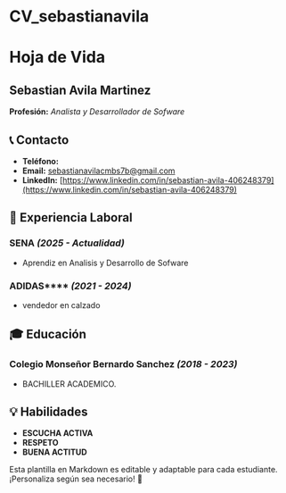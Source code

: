 # CV_sebastianavila
# Hoja de Vida

## Sebastian Avila Martinez
**Profesión:** _Analista y Desarrollador de Sofware_

## 📞 Contacto
- **Teléfono:** 
- **Email:** [sebastianavilacmbs7b@gmail.com](mailto:correo@ejemplo.com)
- **LinkedIn:** [https://www.linkedin.com/in/sebastian-avila-406248379](https://www.linkedin.com/in/sebastian-avila-406248379)

## 🏢 Experiencia Laboral
### **SENA** _(2025 - Actualidad)_
- Aprendiz en Analisis y Desarrollo de Sofware

### ADIDAS**** _(2021 - 2024)_
- vendedor en calzado

## 🎓 Educación
### **Colegio Monseñor Bernardo Sanchez** _(2018 - 2023)_
- BACHILLER ACADEMICO.

## 💡 Habilidades
- **ESCUCHA ACTIVA**
- **RESPETO**
- **BUENA ACTITUD**


Esta plantilla en Markdown es editable y adaptable para cada estudiante. ¡Personaliza según sea necesario! 🎯

